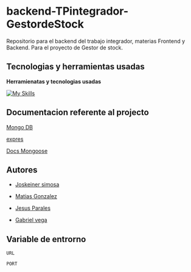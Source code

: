 # backend-TPintegrador-GestordeStock
Repositorio para el backend del trabajo integrador, materias Frontend y Backend. Para el proyecto de Gestor de stock.

## Tecnologias y herramientas usadas 

**Herramienatas y tecnologias usadas** 

[![My Skills](https://skillicons.dev/icons?i=nodejs,express)](https://skillicons.dev)




## Documentacion referente al projecto 


[Mongo DB](https://www.mongodb.com/es)

[expres](https://expressjs.com/es/)


[Docs Mongoose](https://mongoosejs.com/docs/)




## Autores

- [Joskeiner simosa ](https://www.github.com/octokatherine)

- [Matias Gonzalez](https://github.com/Mat-hub-byte)

- [Jesus Parales ](https://github.com/JAPA24)

- [ Gabriel vega ](https://github.com/gabi-10)


## Variable de entrorno 


`URL`

`PORT`

